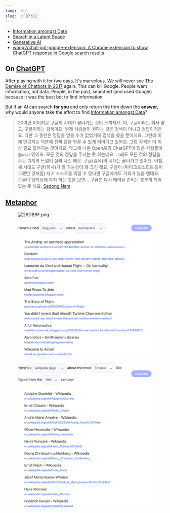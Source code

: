 ```yaml
---
lang: 'en'
slug: '/FB73DE'
---
```


- [Information amongst Data](./../.././docs/pages/Information%20amongst%20Data.md)
- [Search in a Latent Space](./../.././docs/pages/Search%20in%20a%20Latent%20Space.md)
- [Generative AI](./../.././docs/pages/Generative%20AI.md)
- [wong2/chat-gpt-google-extension: A Chrome extension to show ChatGPT response in Google search results](https://github.com/wong2/chat-gpt-google-extension)

## On [ChatGPT](./../.././docs/pages/ChatGPT.md)

After playing with it for two days, It's marvelous.
We will never see [The Demise of Chatbots in 2017](./../.././docs/pages/The%20Demise%20of%20Chatbots%20in%202017.md) again.
This can kill Google.
People want information, not data.
People, in the past, searched (and used Google) because it was the best bet to find information.

But if an AI can search **for you** and only return the trim down the **answer**, why would anyone take the effort to find [Information amongst Data](./../.././docs/pages/Information%20amongst%20Data.md)?

> 20여년 이어져온 구글의 시대가 끝나가는 것이 느껴져요. 아, 구글이라는 회사 말고, 구글이라는 검색이요. 원래 사람들이 원하는 것은 검색이 아니고 정답이거든요. 다만 그 동안은 정답을 얻을 수가 없었기에 검색을 했을 뿐이지요. 그런데 이제 인공지능 덕분에 진짜 답을 얻을 수 있게 되어가고 있어요. 그럼 검색은 더 이상 필요 없어지는 것이지요. 엊그제 나온 OpenAI의 ChatGPT에 많은 사람들이 놀라고 있어요. 모든 것의 정답을 주지는 못 하는데요. 그래도 모든 것의 정답을 주는 기계의 느낌이 살짝 나긴 해요. 구글(검색)의 시대는 끝나가고 있어요. 아참, 새 시대도 구글(회사)가 열 가능성이 꽤 크긴 해요. 구글이 (마이크로소프트 등이 그랬던 것처럼) 자기 스스로를 죽일 수 있다면 구글에게도 기회가 있을 텐데요. 구글이 딥러닝에 투자 하는 것을 보면... 구글은 다시 태어날 준비는 충분히 되어 있는 듯 해요. [Sedong Nam](https://www.facebook.com/dgtgrade/posts/5846987125360105)

## [Metaphor](https://metaphor.systems/)


<figure>

![29DB9F.png](./../.././docs/assets/29DB9F.png)


</figure>

<figure>

![63CD9D.png](./../.././docs/assets/63CD9D.png)


</figure>

<figure>

![921CC5.png](./../.././docs/assets/921CC5.png)


</figure>

<head>
  <html lang="en-US"/>
</head>
